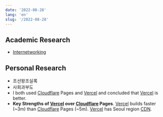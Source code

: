 ```yaml
---
date: '2022-08-28'
lang: 'en'
slug: '/2022-08-28'
---
```


## Academic Research

- [Internetworking](./../.././docs/pages/Internetworking.md)

## Personal Research

- 조선왕조실록
- 사회과부도
- I both used [Cloudflare](./../.././docs/pages/Cloudflare.md) Pages and [Vercel](./../.././docs/pages/Vercel.md) and concluded that [Vercel](./../.././docs/pages/Vercel.md) is better.
- **Key Strengths of [Vercel](./../.././docs/pages/Vercel.md) over [Cloudflare](./../.././docs/pages/Cloudflare.md) Pages**. [Vercel](./../.././docs/pages/Vercel.md) builds faster (~3m) than [Cloudflare](./../.././docs/pages/Cloudflare.md) Pages (~5m). [Vercel](./../.././docs/pages/Vercel.md) has Seoul region [CDN](./../.././docs/pages/CDN.md).

<head>
  <html lang="en-US"/>
</head>
